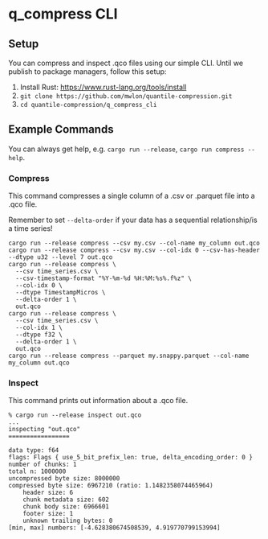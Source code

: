 # q_compress CLI

## Setup

You can compress and inspect .qco files using our simple CLI.
Until we publish to package managers, follow this setup:

1. Install Rust: https://www.rust-lang.org/tools/install
2. `git clone https://github.com/mwlon/quantile-compression.git`
3. `cd quantile-compression/q_compress_cli`

## Example Commands

You can always get help, e.g. `cargo run --release`, `cargo run compress --help`.

### Compress

This command compresses a single column of a .csv or .parquet file into a .qco file.

Remember to set `--delta-order` if your data has a sequential relationship/is a
time series!

```shell
cargo run --release compress --csv my.csv --col-name my_column out.qco
cargo run --release compress --csv my.csv --col-idx 0 --csv-has-header --dtype u32 --level 7 out.qco
cargo run --release compress \
  --csv time_series.csv \
  --csv-timestamp-format "%Y-%m-%d %H:%M:%s%.f%z" \
  --col-idx 0 \
  --dtype TimestampMicros \
  --delta-order 1 \
  out.qco
cargo run --release compress \
  --csv time_series.csv \
  --col-idx 1 \
  --dtype f32 \
  --delta-order 1 \
  out.qco
cargo run --release compress --parquet my.snappy.parquet --col-name my_column out.qco
```

### Inspect

This command prints out information about a .qco file.

```shell
% cargo run --release inspect out.qco
...
inspecting "out.qco"
=================

data type: f64
flags: Flags { use_5_bit_prefix_len: true, delta_encoding_order: 0 }
number of chunks: 1
total n: 1000000
uncompressed byte size: 8000000
compressed byte size: 6967210 (ratio: 1.1482358074465964)
	header size: 6
	chunk metadata size: 602
	chunk body size: 6966601
	footer size: 1
	unknown trailing bytes: 0
[min, max] numbers: [-4.628380674508539, 4.919770799153994]
```